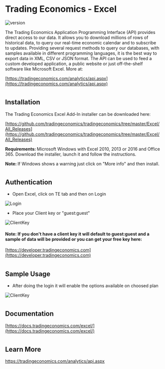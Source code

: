 


    
# Trading Economics - Excel
![version](https://img.shields.io/badge/version-v1.25.02.03-green.svg)

The Trading Economics Application Programming Interface (API) provides direct access to our data. It allows you to download millions of rows of historical data, to query our real-time economic calendar and to subscribe to updates. Providing several request methods to query our databases, with samples available in different programming languages, it is the best way to export data in XML, CSV or JSON format. The API can be used to feed a custom developed application, a public website or just off-the-shelf software like Microsoft Excel. More at:

[https://tradingeconomics.com/analytics/api.aspx](https://tradingeconomics.com/analytics/api.aspx)

#

## Installation

The Trading Economics Excel Add-In installer can be downloaded here: 

[https://github.com/tradingeconomics/tradingeconomics/tree/master/Excel/All_Releases](https://github.com/tradingeconomics/tradingeconomics/tree/master/Excel/All_Releases)

<strong>Requirements: </strong>Microsoft Windows with Excel 2010, 2013 or 2016 and Office 365.
 Download the installer, launch it and follow the instructions.

<strong>Note: </strong>If Windows shows a warning just click on "More info" and then install.

#

## Authentication
* Open Excel, click on TE tab and then on Login

![Login](./images/login.png)

* Place your Client key or "guest:guest"

![ClientKey](./images/login1.png)

#### <strong>Note:</strong> If you don't have a client key it will default to guest:guest and a sample of data will be provided or you can get your free key here:
[https://developer.tradingeconomics.com](https://developer.tradingeconomics.com)

#

## Sample Usage

* After doing the login it will enable the options available on choosed plan

![ClientKey](./images/usage.png)

#

## Documentation

[https://docs.tradingeconomics.com/excel/](https://docs.tradingeconomics.com/excel/)

#

## Learn More

https://tradingeconomics.com/analytics/api.aspx




